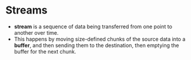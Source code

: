 # Streams
- **stream** is a sequence of data being transferred from one point to another over time.
- This happens by moving size-defined chunks of the source data into a **buffer**, and then sending them to the destination, then emptying the buffer for the next chunk.